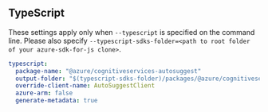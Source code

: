 ## TypeScript

These settings apply only when `--typescript` is specified on the command line.
Please also specify `--typescript-sdks-folder=<path to root folder of your azure-sdk-for-js clone>`.

``` yaml $(typescript)
typescript:
  package-name: "@azure/cognitiveservices-autosuggest"
  output-folder: "$(typescript-sdks-folder)/packages/@azure/cognitiveservices-autosuggest"
  override-client-name: AutoSuggestClient
  azure-arm: false
  generate-metadata: true
```
